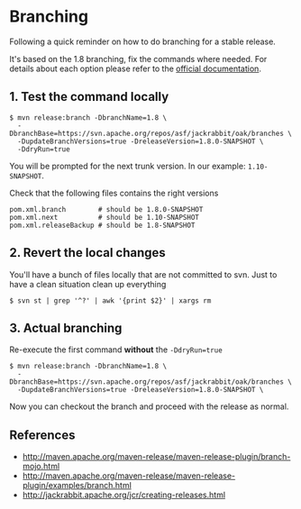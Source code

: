 <!--
   Licensed to the Apache Software Foundation (ASF) under one or more
   contributor license agreements.  See the NOTICE file distributed with
   this work for additional information regarding copyright ownership.
   The ASF licenses this file to You under the Apache License, Version 2.0
   (the "License"); you may not use this file except in compliance with
   the License.  You may obtain a copy of the License at

       http://www.apache.org/licenses/LICENSE-2.0

   Unless required by applicable law or agreed to in writing, software
   distributed under the License is distributed on an "AS IS" BASIS,
   WITHOUT WARRANTIES OR CONDITIONS OF ANY KIND, either express or implied.
   See the License for the specific language governing permissions and
   limitations under the License.
  -->

# Branching

Following a quick reminder on how to do branching for a stable release.

It's based on the 1.8 branching, fix the commands where needed. For 
details about each option please refer to the 
[official documentation](http://maven.apache.org/maven-release/maven-release-plugin/branch-mojo.html).

## 1. Test the command locally

    $ mvn release:branch -DbranchName=1.8 \
      -DbranchBase=https://svn.apache.org/repos/asf/jackrabbit/oak/branches \
      -DupdateBranchVersions=true -DreleaseVersion=1.8.0-SNAPSHOT \
      -DdryRun=true

You will be prompted for the next trunk version. In our example: `1.10-SNAPSHOT`.

Check that the following files contains the right versions

    pom.xml.branch        # should be 1.8.0-SNAPSHOT
    pom.xml.next          # should be 1.10-SNAPSHOT
    pom.xml.releaseBackup # should be 1.8-SNAPSHOT
    
## 2. Revert the local changes

You'll have a bunch of files locally that are not committed to svn.
Just to have a clean situation clean up everything

    $ svn st | grep '^?' | awk '{print $2}' | xargs rm
    
## 3. Actual branching

Re-execute the first command **without** the `-DdryRun=true`

    $ mvn release:branch -DbranchName=1.8 \
      -DbranchBase=https://svn.apache.org/repos/asf/jackrabbit/oak/branches \
      -DupdateBranchVersions=true -DreleaseVersion=1.8.0-SNAPSHOT \

Now you can checkout the branch and proceed with the release as normal.

## References

- http://maven.apache.org/maven-release/maven-release-plugin/branch-mojo.html
- http://maven.apache.org/maven-release/maven-release-plugin/examples/branch.html
- http://jackrabbit.apache.org/jcr/creating-releases.html
